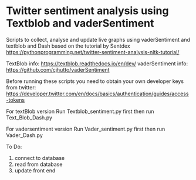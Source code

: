 # Twitter sentiment analysis using Textblob and vaderSentiment 

Scripts to collect, analyse and update live graphs using vaderSentiment and textblob and Dash based on the tutorial by Sentdex https://pythonprogramming.net/twitter-sentiment-analysis-nltk-tutorial/

TextBlob info: https://textblob.readthedocs.io/en/dev/ 
vaderSentiment info: https://github.com/cjhutto/vaderSentiment 

Before running these scripts you need to obtain your own developer keys from twitter: https://developer.twitter.com/en/docs/basics/authentication/guides/access-tokens 

For textBlob version
Run Textblob_sentiment.py first then run Text_Blob_Dash.py

For vadersentiment version
Run Vader_sentiment.py first then run Vader_Dash.py



To Do:
1. connect to database
2. read from database
3. update front end

